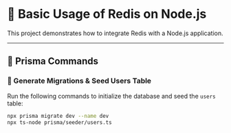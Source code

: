 # 🚀 Basic Usage of Redis on Node.js

This project demonstrates how to integrate Redis with a Node.js application.

---

## 🔧 Prisma Commands

### 📌 Generate Migrations & Seed Users Table

Run the following commands to initialize the database and seed the `users` table:

```sh
npx prisma migrate dev --name dev
npx ts-node prisma/seeder/users.ts
```
